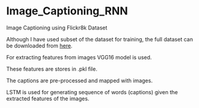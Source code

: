 # Image_Captioning_RNN
Image Captioning using Flickr8k Dataset

Although I have used subset of the dataset for training, the full dataset can be downloaded from [here](https://www.kaggle.com/shadabhussain/flickr8k "Flickr8k Dataset").

For extracting features from images VGG16 model is used. 

These features are stores in .pkl file. 

The captions are pre-processed and mapped with images. 

LSTM is used for generating sequence of words (captions) given the extracted features of the images.
